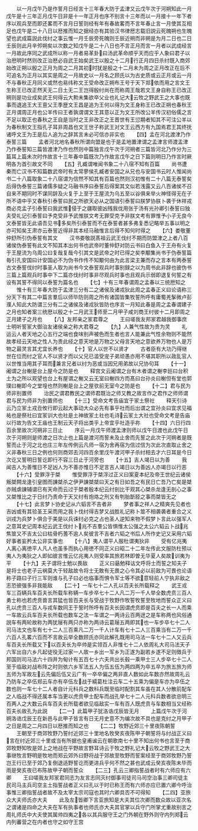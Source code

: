 <!-- { "loadSidebar": true } -->
　　以一月戊午乃是作誓月日经言十三年春大防于孟津又云戊午次于河朔知此一月戊午是十三年正月戊午日非是十一年正月也序不别言十三年而以一月接十一年下者序以观兵至而即还畧而不言月日誓则经有年有春故畧而不言年春止言一月使其互相足也戊午是二十八日以厯推而知之据经亦有其验汉书律厯志载旧説云死魄朔也生魄望也武成篇説此伐纣之事云惟一月壬辰旁死魄则壬辰近朔而非朔是为月二日也二日壬辰则此月辛夘朔矣以次数之知戊午是二十八日也不言正月而言一月者以武成经言一月故此序同之武成所以称一月者易革卦曰汤武革命顺乎天而应乎人象曰君子以治厯明时然则改正治厯必自武王始矣武王以殷之十二月行正月四日杀纣既入商郊始改正朔以殷之正月为周之二月其初时犹是殷之十二月未为周之正月改正在后不可追名为正月以其实是周之一月故史以一月名之顾氏以为古史质或云正月或云一月不与春秋正月同义或然也易纬称文王受命改正朔布王号于天下郑依而用之言文王生称王已改正然天无二日土无二王岂得殷纣尚在而称周王哉若文王身自称王已改正朔则是功业成矣武王何得云大勲未集欲卒父业也礼记大云牧之野武王之大事也既事而退追王大王亶父王季歴文王昌是追为王何以得为文王身称王已改正朔也春秋王正月谓周正月也公羊传曰王者孰谓谓文王其意以正为文王所改公羊传汉初俗儒之言不足以取正也春秋之王自是当时之王非改正之王晋世有王愆期者知其不可注公羊以为春秋制文王指孔子耳非周昌也文王世子称武王对文王云西方有九国焉君王其终抚诸呼文王为王是后人追为之辞其言未必可信亦非实也
　　【四】孟在河北渡津乃作泰誓三篇
　　孟者河北地名春秋所谓向盟是也于是孟地置津谓之孟津言师渡孟津乃作泰誓知三篇皆渡津乃作也然则中篇独言戊午次于河朔者三篇皆河北乃作分为三篇耳上篇未次时作故言十三年春中篇既次乃作故言戊午之日下篇则明日乃作言时厥明各为首引故文不同
　　【五】孔臧谓唯闻书象二十八宿不知有百篇
　　尚书遭秦而亡汉书不知篇数武帝时有太常蓼侯孔臧者安国之从兄也与安国书云时人惟闻尚书二十八篇取象二十八宿谓为信然不知其有百篇也然则汉初惟有二十八篇无泰誓矣后得伪泰誓三篇诸儒多疑之马融书序曰泰誓后得案其文似若浅露又云八百诸侯不召自来不期同时不谋同辞及火复于上至于王屋流为乌五至以谷俱来举火神怪得无在子所不语中乎又春秋引泰誓曰民之所欲天必从之国语引泰誓曰朕梦协朕卜袭于休祥戎商必克孟子引泰誓曰我武惟侵于之疆取彼凶残我伐用张于汤有光孙卿引泰誓曰独夫受礼记引泰誓曰予克受非予武惟朕文考无罪受克予非朕文考有罪惟予小子无良今文泰誓皆无此语吾见书多矣所引泰誓而不在泰誓者甚多弗复悉记略举五事以明之亦可知矣王肃亦云泰誓近得非其本经马融惟言后得不知何时得之
　　【六】娄敬董仲舒所引伪泰誓有其文
　　汉书娄敬説髙祖云武王伐纣不期而防盟津之上者八百诸侯伪泰誓有此文不知其本出何书也武帝时董仲舒对防云书曰白鱼入于王舟有火复于王屋流为乌周公曰复哉复哉今引其文是武帝之时已得之矣李颙集尚书于伪泰誓篇毎引孔安国曰计安国必不为伪书作传不知颙何由为此言梁主兼而存之言本有两泰誓古文泰誓伐纣时事圣人取为尚书今文泰誓观兵时事别録之以为周书此非辞也彼伪书三篇上篇观兵时事中下二篇亦伐纣时事非尽观兵时事也且观兵示弱即退复何誓之有设有其誓不得同以泰誓为篇名也
　　【七】十有三年春谓周之孟春以三统厯知之
　　惟十有三年春大防于孟津三分有二之诸侯及诸戎狄此周之孟春正义曰论语称三分天下有其二中篇言羣后以师毕防则周之所有诸国皆集牧誓所呼有庸蜀羌髳微卢彭濮人知此大防谓三分有二之诸侯及诸戎狄皆防也序言一月知此春是周之孟春谓建子之月也知者案三统厯以殷之十二月武王师至二月甲子咸刘商王纣彼十二月即周之正月建子之月也
　　【八】友邦亲之冡君尊之
　　王曰嗟我友邦冡君越我御事庶士明听誓冡大御治友诸侯亲之称大君尊之
　　【九】人兼气性故为贵为灵
　　礼运云人者天地之心五行之端也食味别声被色而生者也言人能兼此气性余物则不能然故孝经云天地之性人为贵此经之意天地是万物之父母言天地之意欲养万物也人是万物之最灵言其尤宜长养也
　　【十】官人以世不以贤才
　　古者臣有大功乃得继世在位而纣之官人不以贤才而以父兄已滥受宠子弟顽愚亦用不堪其职所以政乱官人以世惟当用其子耳而兼言兄者以纣为恶或当因兄用弟故以兄协句耳
　　【十一】阇谓之台榭是台上屋今之防是也
　　释宫文云阇谓之台有木者谓之榭李廵曰台积土为之所以观望也台上有屋谓之榭又云无室曰榭四方而髙曰台孙炎曰榭但有堂也郭璞曰榭即今之堂堭也然则榭是台上之屋欤前无室今之防是也
　　【十二】君与民为师非别置师
　　治民之谓君教民之谓师君既治之师又教之故言作之君作之师师谓君与民为师非为别置师也
　　【十三】受命文考告庙宜于冡土祭社
　　释天引诗云乃立冡土戎丑攸行即云起大事动大众必先有事乎社而后出谓之宜孙炎曰宜求见福祐也是祭社曰宜冡训大也社是土神故冡土社也毛诗云冡土大社也受命文考是告庙以行故为告文王庙也王制云天子将出类乎上帝宜乎社造乎祢
　　【十四】六日行四百余里故次河朔非三日止
　　序云一月戊午师渡孟津则师以戊午日渡也此戊午日次于河朔则是师渡之日次止也上篇是渡河而誓未及止舍而先誓之此次于河朔者是既誓而止于河之北也庄三年左传例云凡师一宿为舍再宿为信过信为次此次直取止舍之义非春秋三日之例也何则商郊去河四百余里戊午渡河甲子杀纣相去才六日耳是今日次讫又誓明日誓讫即行不容三日止于河旁也
　　【十五】吉人竭日以为善
　　我闻吉人为善惟日不足凶人为不善亦惟日不足言吉人竭日以为善凶人亦竭日以行恶
　　【十六】受罪浮于桀
　　惟受罪浮于桀浮过正义曰案夏本纪及帝王世纪云诸侯叛桀闗龙逢引皇图而諌桀杀之伊尹諌桀桀曰天之有日如吾之有民日亡吾乃亡矣是桀亦贼虐諌辅谓已有天命而云过于桀者殷本纪云纣剖比干观其心桀杀龙逢无剖心之事又桀惟比之于日纣乃责命于天又纣有炮烙之刑又有刳胎斮胫之事而桀皆无之
　　【十七】此言梦卜协史记从六韬言不吉者非
　　梦者事之祥人之精爽先见者也吉凶或有其验圣王采而用之我卜伐纣得吉梦又战胜礼记称卜筮不相袭袭者重合之义训戎为兵梦卜俱合于美是以兵诛纣必克之占也圣人逆知来物不假梦卜言此以强军人之意耳史记周本纪云武王伐纣卜兆不吉羣公皆惧惟太公强之太公六韬云卜战兆焦筮又不吉太公曰枯骨朽蓍不逾人矣彼言不吉者六韬之书后人所作史记又采用六韬好事者妄矜太公非实事也
　　【十八】夷人谓平人服杜谓夷狄非
　　受有亿兆夷人离心离徳平人凡人也虽多而执心用徳不同正义曰昭二十二年左传此文服防杜预以夷人为夷狄之人即如彼言惟云亿兆夷人则受率其旅若林即曽无华夏人矣故训夷为平
　　【十九】夫子谓将士勉以畏敌
　　正义曰朂勉释诂文呼将士而誓之知夫子是将士也老子云祸莫大于轻敌故令将士无敢有无畏之心令其必以前敌为可畏也论语称子路曰子行三军则谁与孔子曰必也临事而惧令军士等不欲意轻前人宁执非敌之志恐彼强多非我能敌
　　【二十】一车七十二人孔以百夫长所载释之
　　武王戎车三百辆兵车百夫长所载车称辆一车步卒七十二人凡二万一千人举全数虎贲三百人勇士称也若虎贲兽言其猛也皆百夫长与受战于牧野作牧誓牧誓至牧地而誓众正义曰孔以虎贲三百人与戎车数同王于誓时所呼有百夫长因谓虎贲即是百夫之长一人而乘一车故云兵车百夫长所载也数车之法一车谓之一两诗云百两迓之是车称两也风俗通説车有两轮故称为两犹屦有两只亦称为两诗云葛屦五两即其也一车步卒七十二人司马法文也车有七十二人三百乘凡二万一千人计车有七十二人三百乘当有二万一千六百人孔畧六百而不言故云举全数顾氏亦同此解孔既用司马法一车七十二人又云兵车百夫长所载又下以百夫长为卒帅是实领百人非惟七十二人依周礼大司马法天子六军出自六乡凡起徒役无过家一人故一乡出一军乡为正遂为副若乡遂不足则徴兵于邦国则司马法六十四井为甸计有五百七十六夫共出长毂一乘甲士三人步卒七十二人至于临敌对战布阵之时则依六乡军法五人为伍五伍为两四两为卒五卒为旅五旅为师五师为军故左云先偏后伍又云广有一卒卒偏之两非直人数如此车数亦然故周礼云乃防车之卒伍郑云车亦有卒伍左战于繻葛杜注云车二十五乘为偏是车亦为卒伍之数也则一车七十二人者自计元科兵之数科兵既至临时配割其车虽在其人分散前配车之人临战不得还属本车当更以虎贲甲士配车而战孔举七十二人元科兵数者欲总明三百两人之大数云兵车百夫长所载者欲见临敌实一车有百人既虎贲与车数相当又经称百夫长故孔为此説
　　【二一】此篇甲子犹洛诰戊辰皆无月
　　上篇戊午次于河朔洛诰戊辰王在新邑与此甲子皆言有日无月史意不为编次故不具也是克纣之月甲子之日是周之二月四日以厯推而知之也
　　【二二】牧野近郊三十里夜陈朝誓
　　王朝至于商郊牧野乃誓纣近郊三十里地名牧癸亥夜陈甲子朝誓将与纣战正义曰言在纣近郊三十里或当有所据也皇甫谧云在朝歌南七十里不知出何书也言至于商郊牧野知牧是郊上之地战在平野故言野耳诗云于牧之野礼记大云牧之野武王之大事继牧言野明是牧地而郑云郊外曰野将战于郊故至牧野而誓案经至于商郊牧野乃誓岂王行已至于郊乃复倒退适野誓讫而更进兵乎何不然之甚也武成云癸亥夜陈未毕而雨是癸亥夜已布陈故甲子朝而誓众
　　【二三】孔云三卿指誓战者时有六师应有六卿
　　王曰嗟我友邦冡君同志为友言志同灭纣御事司徒司马司空治事三卿司徒主民司马主兵司空主土指誓战者正义曰孔以于时已称王而有六师亦应已置六卿今呼治事惟三卿指誓战者故不及太宰太宗司寇也其时六卿具否不可得知
　　【二四】亚旅众大夫师氏亦大夫
　　此及左皆卿下言亚旅知是大夫其位次卿而数众故以亚次名之谓诸是四命之大夫在军有执事者也师氏亦大夫其官掌以兵守门所掌尤重故别言之周礼师氏中大夫使其属帅四夷之各以其兵服守王之门外朝在野外则守内列郑云内列蕃营之在内者也守之如守王宫

